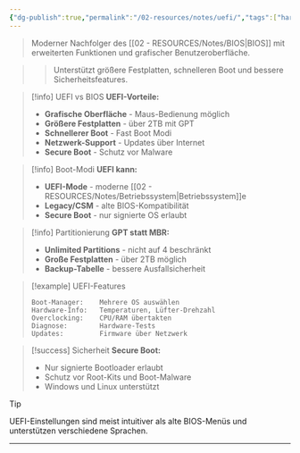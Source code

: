 ```yaml
---
{"dg-publish":true,"permalink":"/02-resources/notes/uefi/","tags":["hardware/firmware","software/system"],"noteIcon":"","updated":"2025-09-16T23:41:26.000+02:00"}
---
```



> Moderner Nachfolger des [[02 - RESOURCES/Notes/BIOS\|BIOS]] mit erweiterten Funktionen und grafischer Benutzeroberfläche.

>> Unterstützt größere Festplatten, schnelleren Boot und bessere Sicherheitsfeatures.

>[!info] UEFI vs BIOS
>**UEFI-Vorteile:**
>- **Grafische Oberfläche** - Maus-Bedienung möglich
>- **Größere Festplatten** - über 2TB mit GPT
>- **Schnellerer Boot** - Fast Boot Modi
>- **Netzwerk-Support** - Updates über Internet
>- **Secure Boot** - Schutz vor Malware

>[!info] Boot-Modi
>**UEFI kann:**
>- **UEFI-Mode** - moderne [[02 - RESOURCES/Notes/Betriebssystem\|Betriebssystem]]e
>- **Legacy/CSM** - alte BIOS-Kompatibilität
>- **Secure Boot** - nur signierte OS erlaubt

>[!info] Partitionierung
>**GPT statt MBR:**
>- **Unlimited Partitions** - nicht auf 4 beschränkt
>- **Große Festplatten** - über 2TB möglich
>- **Backup-Tabelle** - bessere Ausfallsicherheit

>[!example] UEFI-Features
>```
>Boot-Manager:    Mehrere OS auswählen
>Hardware-Info:   Temperaturen, Lüfter-Drehzahl
>Overclocking:    CPU/RAM übertakten
>Diagnose:        Hardware-Tests
>Updates:         Firmware über Netzwerk
>```

>[!success] Sicherheit
>**Secure Boot:**
>- Nur signierte Bootloader erlaubt
>- Schutz vor Root-Kits und Boot-Malware
>- Windows und Linux unterstützt

>[!tip] 
>UEFI-Einstellungen sind meist intuitiver als alte BIOS-Menüs und unterstützen verschiedene Sprachen.

---